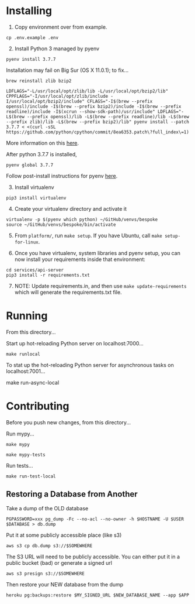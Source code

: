 # Installing

1. Copy environment over from example.

```
cp .env.example .env
```

2. Install Python 3 managed by pyenv

```
pyenv install 3.7.7
```

Installation may fail on Big Sur (OS X 11.0.1); to fix...

```
brew reinstall zlib bzip2

LDFLAGS="-L/usr/local/opt/zlib/lib -L/usr/local/opt/bzip2/lib" CPPFLAGS="-I/usr/local/opt/zlib/include -I/usr/local/opt/bzip2/include" CFLAGS="-I$(brew --prefix openssl)/include -I$(brew --prefix bzip2)/include -I$(brew --prefix readline)/include -I$(xcrun --show-sdk-path)/usr/include" LDFLAGS="-L$(brew --prefix openssl)/lib -L$(brew --prefix readline)/lib -L$(brew --prefix zlib)/lib -L$(brew --prefix bzip2)/lib" pyenv install --patch 3.7.7 < <(curl -sSL https://github.com/python/cpython/commit/8ea6353.patch\?full_index\=1)
```

More information on this [here](https://github.com/pyenv/pyenv/issues/1740).

After python 3.7.7 is installed,

```
pyenv global 3.7.7
```

Follow post-install instructions for pyenv [here](https://github.com/pyenv/pyenv#homebrew-on-macos).

3. Install virtualenv

```
pip3 install virtualenv
```

4. Create your virtualenv directory and activate it

```
virtualenv -p $(pyenv which python) ~/GitHub/venvs/bespoke
source ~/GitHub/venvs/bespoke/bin/activate
```

5. From `platform/`, run `make setup`. If you have Ubuntu, call `make setup-for-linux`.

6. Once you have virtualenv, system libraries and pyenv setup, you can now install your requirements inside that environment:

```
cd services/api-server
pip3 install -r requirements.txt
```

7. NOTE: Update requirements.in, and then use `make update-requirements` which will generate the requirements.txt file.

# Running

From this directory...

Start up hot-reloading Python server on localhost:7000...

```
make runlocal
```

To stat up the hot-reloading Python server for asynchronous tasks on localhost:7001...

make run-async-local

# Contributing

Before you push new changes, from this directory...

Run mypy...

```
make mypy

make mypy-tests
```

Run tests...

```
make run-test-local
```

## Restoring a Database from Another

Take a dump of the OLD database

	PGPASSWORD=xxx pg_dump -Fc --no-acl --no-owner -h $HOSTNAME -U $USER $DATABASE > db.dump

Put it at some publicly accessible place (like s3)

	aws s3 cp db.dump s3://$SOMEWHERE

The S3 URL will need to be publicly accessible. You can either put it in a public bucket (bad) or generate a signed url

	aws s3 presign s3://$SOMEWHERE

Then restore your NEW database from the dump

	heroku pg:backups:restore $MY_SIGNED_URL $NEW_DATABASE_NAME --app $APP

